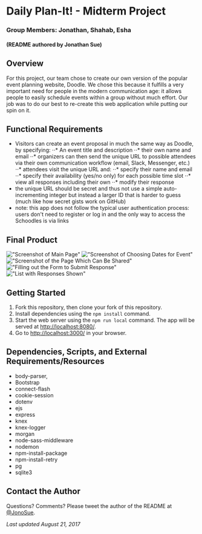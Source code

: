 # Daily Plan-It! - Midterm Project
### Group Members: Jonathan, Shahab, Esha
#### (README authored by Jonathan Sue)


## Overview

For this project, our team chose to create our own version of the popular event planning website, Doodle. We chose this because it fulfills a very important need for people in the modern communication age: it allows people to easily schedule events within a group without much effort. Our job was to do our best to re-create this web application while putting our spin on it.


## Functional Requirements

- Visitors can create an event proposal in much the same way as Doodle, by specifying:
⋅⋅* An event title and description
⋅⋅* their own name and email
⋅⋅* organizers can then send the unique URL to possible attendees via their own communication workflow (email, Slack, Messenger, etc.)
⋅⋅* attendees visit the unique URL and:
⋅⋅* specify their name and email
⋅⋅* specify their availability (yes/no only) for each possible time slot
⋅⋅* view all responses including their own
⋅⋅* modify their response
- the unique URL should be secret and thus not use a simple auto-incrementing integer but instead a larger ID that is harder to guess (much like how secret gists work on GitHub)
- note: this app does not follow the typical user authentication process: users don't need to register or log in and the only way to access the Schoodles is via links


## Final Product

!["Screenshot of Main Page"](https://raw.githubusercontent.com/jonosue/midterm-project-2017/master/docs/home-page.png)
!["Screenshot of Choosing Dates for Event"](https://raw.githubusercontent.com/jonosue/midterm-project-2017/master/docs/choosing-dates.png)
!["Screenshot of the Page Which Can Be Shared"](https://raw.githubusercontent.com/jonosue/midterm-project-2017/master/docs/date-voting-page.png)
!["Filling out the Form to Submit Response"](https://raw.githubusercontent.com/jonosue/midterm-project-2017/master/docs/fill-out-form.png)
!["List with Responses Shown"](https://raw.githubusercontent.com/jonosue/midterm-project-2017/master/docs/list-of-votes.png)


## Getting Started

1. Fork this repository, then clone your fork of this repository.
2. Install dependencies using the `npm install` command.
3. Start the web server using the `npm run local` command. The app will be served at <http://localhost:8080/>.
4. Go to <http://localhost:3000/> in your browser.


## Dependencies, Scripts, and External Requirements/Resources

- body-parser,
- Bootstrap
- connect-flash 
- cookie-session 
- dotenv 
- ejs 
- express 
- knex 
- knex-logger 
- morgan 
- node-sass-middleware 
- nodemon
- npm-install-package
- npm-install-retry 
- pg 
- sqlite3


## Contact the Author

Questions? Comments? Please tweet the author of the README at [@JonoSue](http://twitter.com/JonoSue).


*Last updated August 21, 2017*
